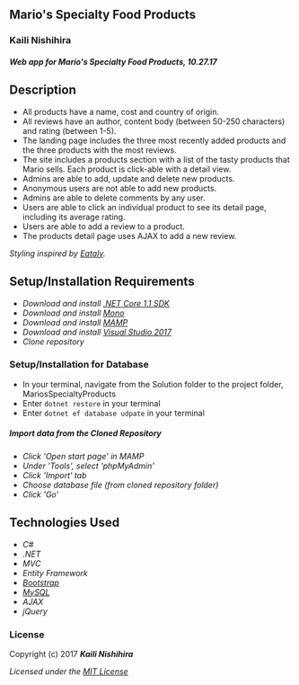 ## Mario's Specialty Food Products

### Kaili Nishihira

#### _Web app for Mario's Specialty Food Products, 10.27.17_


## Description

* All products have a name, cost and country of origin.
* All reviews have an author, content body (between 50-250 characters) and rating (between 1-5).
* The landing page includes the three most recently added products and the three products with the most reviews.
* The site includes a products section with a list of the tasty products that Mario sells. Each product is click-able with a detail view.
* Admins are able to add, update and delete new products.
* Anonymous users are not able to add new products.
* Admins are able to delete comments by any user.
* Users are able to click an individual product to see its detail page, including its average rating.
* Users are able to add a review to a product.
* The products detail page uses AJAX to add a new review.

_Styling inspired by [Eataly](https://www.eataly.com/)._

## Setup/Installation Requirements

* _Download and install [.NET Core 1.1 SDK](https://www.microsoft.com/net/download/core)_
* _Download and install [Mono](http://www.mono-project.com/download/)_
* _Download and install [MAMP](https://www.mamp.info/en/)_
* _Download and install [Visual Studio 2017](https://www.visualstudio.com/)_
* _Clone repository_

### Setup/Installation for Database
* In your terminal, navigate from the Solution folder to the project folder, MariosSpecialtyProducts
* Enter `dotnet restore` in your terminal
* Enter `dotnet ef database udpate` in your terminal

##### Import data from the Cloned Repository
* _Click 'Open start page' in MAMP_
* _Under 'Tools', select 'phpMyAdmin'_
* _Click 'Import' tab_
* _Choose database file (from cloned repository folder)_
* _Click 'Go'_

## Technologies Used
* _C#_
* _.NET_
* _MVC_
* _Entity Framework_
* _[Bootstrap](http://getbootstrap.com/getting-started/)_
* _[MySQL](https://www.mysql.com/)_
* _AJAX_
* _jQuery_


### License

Copyright (c) 2017 **_Kaili Nishihira_**

*Licensed under the [MIT License](https://opensource.org/licenses/MIT)*
